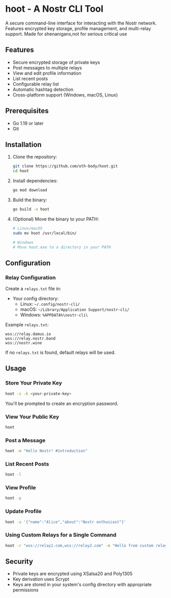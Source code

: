 # hoot - A Nostr CLI Tool

A secure command-line interface for interacting with the Nostr network. Features encrypted key storage, profile management, and multi-relay support. Made for shenanigans,not for serious critical use

## Features

- Secure encrypted storage of private keys
- Post messages to multiple relays
- View and edit profile information
- List recent posts
- Configurable relay list
- Automatic hashtag detection
- Cross-platform support (Windows, macOS, Linux)

## Prerequisites

- Go 1.19 or later
- Git

## Installation

1. Clone the repository:
   ```bash
   git clone https://github.com/oth-body/hoot.git
   cd hoot
   ```

2. Install dependencies:
   ```bash
   go mod download
   ```

3. Build the binary:
   ```bash
   go build -o hoot
   ```

4. (Optional) Move the binary to your PATH:
   ```bash
   # Linux/macOS
   sudo mv hoot /usr/local/bin/

   # Windows
   # Move hoot.exe to a directory in your PATH
   ```

## Configuration

### Relay Configuration

Create a `relays.txt` file  in:
- Your config directory:
  - Linux: `~/.config/nostr-cli/`
  - macOS: `~/Library/Application Support/nostr-cli/`
  - Windows: `%APPDATA%\nostr-cli\`

Example `relays.txt`:
```
wss://relay.damus.io
wss://relay.nostr.band
wss://nostr.wine
```

If no `relays.txt` is found, default relays will be used.

## Usage

### Store Your Private Key

```bash
hoot -s -k <your-private-key>
```
You'll be prompted to create an encryption password.

### View Your Public Key

```bash
hoot
```

### Post a Message

```bash
hoot -m "Hello Nostr! #introduction"
```

### List Recent Posts

```bash
hoot -l
```

### View Profile

```bash
hoot -p
```

### Update Profile

```bash
hoot -u '{"name":"Alice","about":"Nostr enthusiast"}'
```

### Using Custom Relays for a Single Command

```bash
hoot -r "wss://relay1.com,wss://relay2.com" -m "Hello from custom relays!"
```

## Security

- Private keys are encrypted using XSalsa20 and Poly1305
- Key derivation uses Scrypt
- Keys are stored in your system's config directory with appropriate permissions

